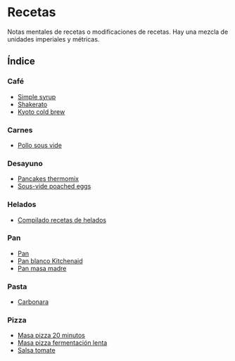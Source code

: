 # Recetas

Notas mentales de recetas o modificaciones de recetas.
Hay una mezcla de unidades imperiales y métricas.

## Índice

### Café
- [Simple syrup](cafe/simple-syrup.md)
- [Shakerato](cafe/shakerato.md)
- [Kyoto cold brew](cafe/kyoto-cold-brew.md)

### Carnes
- [Pollo sous vide](carnes/pollo-sous-vide.md)

### Desayuno
- [Pancakes thermomix](desayuno/pancakes-thermomix.md)
- [Sous-vide poached eggs](desayuno/sous-vide-poached-eggs.md)

### Helados
- [Compilado recetas de helados](helados/recetas-helados.md)

### Pan
- [Pan](pan/pan_sahli.md)
- [Pan blanco Kitchenaid](pan/pan-kitchenaid.md)
- [Pan masa madre](pan/pan-mm.md)

### Pasta
- [Carbonara](pasta/carbonara.md)

### Pizza
- [Masa pizza 20 minutos](pizza/pizza-20min.md)
- [Masa pizza fermentación lenta](pizza/pizza-pb.md)
- [Salsa tomate](pizza/salsa-tomate.md)


